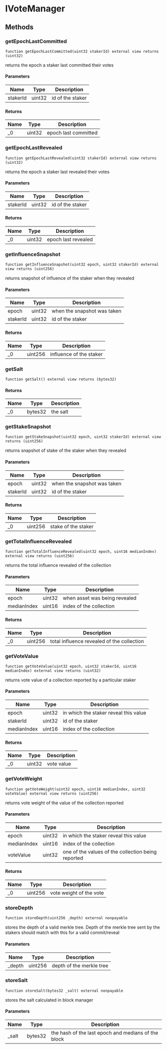 # IVoteManager









## Methods

### getEpochLastCommitted

```solidity
function getEpochLastCommitted(uint32 stakerId) external view returns (uint32)
```

returns the epoch a staker last committed their votes



#### Parameters

| Name | Type | Description |
|---|---|---|
| stakerId | uint32 | id of the staker

#### Returns

| Name | Type | Description |
|---|---|---|
| _0 | uint32 | epoch last committed

### getEpochLastRevealed

```solidity
function getEpochLastRevealed(uint32 stakerId) external view returns (uint32)
```

returns the epoch a staker last revealed their votes



#### Parameters

| Name | Type | Description |
|---|---|---|
| stakerId | uint32 | id of the staker

#### Returns

| Name | Type | Description |
|---|---|---|
| _0 | uint32 | epoch last revealed

### getInfluenceSnapshot

```solidity
function getInfluenceSnapshot(uint32 epoch, uint32 stakerId) external view returns (uint256)
```

returns snapshot of influence of the staker when they revealed



#### Parameters

| Name | Type | Description |
|---|---|---|
| epoch | uint32 | when the snapshot was taken
| stakerId | uint32 | id of the staker

#### Returns

| Name | Type | Description |
|---|---|---|
| _0 | uint256 | influence of the staker

### getSalt

```solidity
function getSalt() external view returns (bytes32)
```






#### Returns

| Name | Type | Description |
|---|---|---|
| _0 | bytes32 | the salt

### getStakeSnapshot

```solidity
function getStakeSnapshot(uint32 epoch, uint32 stakerId) external view returns (uint256)
```

returns snapshot of stake of the staker when they revealed



#### Parameters

| Name | Type | Description |
|---|---|---|
| epoch | uint32 | when the snapshot was taken
| stakerId | uint32 | id of the staker

#### Returns

| Name | Type | Description |
|---|---|---|
| _0 | uint256 | stake of the staker

### getTotalInfluenceRevealed

```solidity
function getTotalInfluenceRevealed(uint32 epoch, uint16 medianIndex) external view returns (uint256)
```

returns the total influence revealed of the collection



#### Parameters

| Name | Type | Description |
|---|---|---|
| epoch | uint32 | when asset was being revealed
| medianIndex | uint16 | index of the collection

#### Returns

| Name | Type | Description |
|---|---|---|
| _0 | uint256 | total influence revealed of the collection

### getVoteValue

```solidity
function getVoteValue(uint32 epoch, uint32 stakerId, uint16 medianIndex) external view returns (uint32)
```

returns vote value of a collection reported by a particular staker



#### Parameters

| Name | Type | Description |
|---|---|---|
| epoch | uint32 | in which the staker reveal this value
| stakerId | uint32 | id of the staker
| medianIndex | uint16 | index of the collection

#### Returns

| Name | Type | Description |
|---|---|---|
| _0 | uint32 | vote value

### getVoteWeight

```solidity
function getVoteWeight(uint32 epoch, uint16 medianIndex, uint32 voteValue) external view returns (uint256)
```

returns vote weight of the value of the collection reported



#### Parameters

| Name | Type | Description |
|---|---|---|
| epoch | uint32 | in which the staker reveal this value
| medianIndex | uint16 | index of the collection
| voteValue | uint32 | one of the values of the collection being reported

#### Returns

| Name | Type | Description |
|---|---|---|
| _0 | uint256 | vote weight of the vote

### storeDepth

```solidity
function storeDepth(uint256 _depth) external nonpayable
```

stores the depth of a valid merkle tree. Depth of the merkle tree sent by the stakers should match with this for a valid commit/reveal



#### Parameters

| Name | Type | Description |
|---|---|---|
| _depth | uint256 | depth of the merkle tree

### storeSalt

```solidity
function storeSalt(bytes32 _salt) external nonpayable
```

stores the salt calculated in block manager



#### Parameters

| Name | Type | Description |
|---|---|---|
| _salt | bytes32 | the hash of the last epoch and medians of the block




